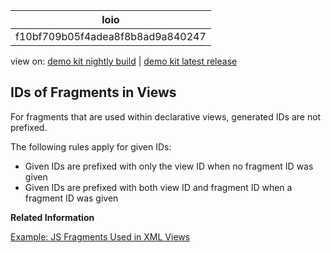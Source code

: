 <!-- loiof10bf709b05f4adea8f8b8ad9a840247 -->

| loio |
| -----|
| f10bf709b05f4adea8f8b8ad9a840247 |

<div id="loio">

view on: [demo kit nightly build](https://openui5nightly.hana.ondemand.com/topic/f10bf709b05f4adea8f8b8ad9a840247) | [demo kit latest release](https://sdk.openui5.org/topic/f10bf709b05f4adea8f8b8ad9a840247)</div>

## IDs of Fragments in Views

For fragments that are used within declarative views, generated IDs are not prefixed.

The following rules apply for given IDs:

-   Given IDs are prefixed with only the view ID when no fragment ID was given
-   Given IDs are prefixed with both view ID and fragment ID when a fragment ID was given

**Related Information**  


[Example: JS Fragments Used in XML Views](Example_JS_Fragments_Used_in_XML_Views_faaff35.md "Example of JS fragments used in an XML view")

